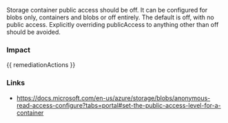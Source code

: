 
Storage container public access should be off. It can be configured for blobs only, containers and blobs or off entirely. The default is off, with no public access.
Explicitly overriding publicAccess to anything other than off should be avoided.


### Impact
<!-- Add Impact here -->

<!-- DO NOT CHANGE -->
{{ remediationActions }}

### Links
- https://docs.microsoft.com/en-us/azure/storage/blobs/anonymous-read-access-configure?tabs=portal#set-the-public-access-level-for-a-container


